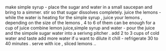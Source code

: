 make simple syrup - place the sugar and water in a small saucepan and bring to a simmer. stir so that sugar dissolves completely.
juice the lemons - while the water is heating for the simple syrup , juice your lemons , depending on the size of the lemons , 4 to 6 of them can be enough for a cup of juice 
combine lemon juice,simple syrup and water - pour the juice and the simpole sugar water into a serivng pitcher . add 2 to 3 cups of cold water and taste add more water if u want to dilute it 
chill - refrigerate 30 to 40 minutes . serve with ice , sliced lemons ..